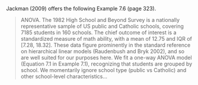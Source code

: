 Jackman (2009) offers the following Example 7.6 (page 323).

> ANOVA. The 1982 High School and Beyond Survey is a nationally representative sample of US public and Catholic schools, covering 7185 students in 160 schools. The chief outcome of interest is a standardized measure of math ability, with a mean of 12.75 and IQR of [7.28, 18.32]. These data figure prominently in the standard reference on hierarchical linear models (Raudenbush and Bryk 2002), and so are well suited for our purposes here. We fit a one-way ANOVA model (Equation 7.1 in Example 7.1), recognizing that students are grouped by school. We momentarily ignore school type (public vs Catholic) and other school-level characteristics…

